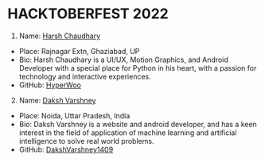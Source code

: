 # HACKTOBERFEST 2022

1. Name: [Harsh Chaudhary](https://github.com/HyperWoo)
 - Place: Rajnagar Extn, Ghaziabad, UP
 - Bio: Harsh Chaudhary is a UI/UX, Motion Graphics, and Android Developer with a special place for Python in his heart, with a passion for technology and interactive experiences.
 - GitHub: [HyperWoo](https://github.com/HyperWoo)



2. Name: [Daksh Varshney](https://github.com/DakshVarshney1409)
 - Place: Noida, Uttar Pradesh, India
 - Bio: Daksh Varshney is a website and android developer, and has a keen interest in the field of application of machine learning and artificial intelligence to solve real world problems.
 - GitHub: [DakshVarshney1409](https://github.com/DakshVarshney1409)
